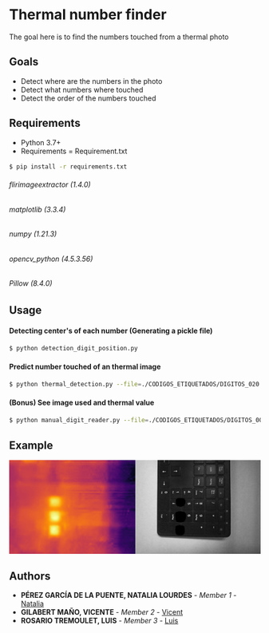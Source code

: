 # Thermal number finder

The goal here is to find the numbers touched from a thermal photo

## Goals

- Detect where are the numbers in the photo
- Detect what numbers where touched
- Detect the order of the numbers touched

## Requirements

* Python 3.7+
* Requirements = Requirement.txt
```bash
$ pip install -r requirements.txt
```
###### flirimageextractor (1.4.0)
###### matplotlib (3.3.4)
###### numpy (1.21.3)
###### opencv_python (4.5.3.56)
###### Pillow (8.4.0)

## Usage

#### Detecting center's of each number (Generating a pickle file)

```bash
$ python detection_digit_position.py
```

#### Predict number touched of an thermal image

```bash
$ python thermal_detection.py --file=./CODIGOS_ETIQUETADOS/DIGITOS_020.jpg
```

#### (Bonus) See image used and thermal value

```bash
$ python manual_digit_reader.py --file=./CODIGOS_ETIQUETADOS/DIGITOS_001.jpg
```

## Example

![example](./Pictures/Screen.jpg)

## Authors

* **PÉREZ GARCÍA DE LA PUENTE, NATALIA LOURDES** - *Member 1* - [Natalia](https://github.com/natalialperez)
* **GILABERT MAÑO, VICENTE** - *Member 2* - [Vicent](https://github.com/vgilabert94)
* **ROSARIO TREMOULET, LUIS** - *Member 3* - [Luis](https://github.com/Luisrosario2604)
